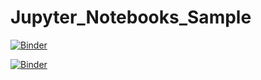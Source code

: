 # Jupyter_Notebooks_Sample

[![Binder](https://mybinder.org/badge_logo.svg)](https://mybinder.org/v2/gh/kdhiru123/Jupyter_Notebooks_Sample/main?labpath=Sample%20GitHub%20Notebook.ipynb)

[![Binder](https://mybinder.org/badge_logo.svg)](https://mybinder.org/v2/gh/kdhiru123/Jupyter_Notebooks_Sample/main?labpath=Hands-On%20With%20Python%20Data%20Structures.ipynb)
